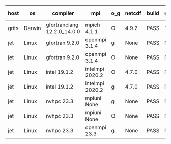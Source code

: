 

| host     | os       | compiler                              | mpi                      | o_g        | netcdf        | build       | u_pass          | u_fail          | s_pass            | s_fail            | e_pass             | e_fail             | nuopc_pass       | nuopc_fail       | artifacts link          |
|----------|----------|---------------------------------------|--------------------------|------------|---------------|-------------|-----------------|-----------------|-------------------|-------------------|--------------------|--------------------|------------------|------------------|-------------------------|
| grits | Darwin | gfortranclang 12.2.0_14.0.0 | mpich 4.1.1  | O | 4.9.2  | PASS | 13975 | 1 | 48 | 1 | 81 | 0 | 52 | 1 | <a href="https://github.com/esmf-org/esmf-test-artifacts/tree/f00d7662e96c5c4857d25a71e6638f5bd069bf28/v8.5.0/gfortranclang/12.2.0_14.0.0/O/mpich/4.1.1" target="_blank">f00d766</a> | 
| jet | Linux | gfortran 9.2.0 | openmpi 3.1.4  | g | None  | PASS | None | None | None | None | None | None | None | None | <a href="https://github.com/esmf-org/esmf-test-artifacts/tree/cc027a7fd6e2ddef759be4cee60644a81f83eade/v8.5.0/gfortran/9.2.0/g/openmpi/3.1.4" target="_blank">cc027a7</a> | 
| jet | Linux | gfortran 9.2.0 | openmpi 3.1.4  | O | None  | PASS | None | None | None | None | None | None | None | None | <a href="https://github.com/esmf-org/esmf-test-artifacts/tree/1285b5f30cf2666edde2f59eb7e03355b79eed2f/v8.5.0/gfortran/9.2.0/O/openmpi/3.1.4" target="_blank">1285b5f</a> | 
| jet | Linux | intel 19.1.2 | intelmpi 2020.2  | O | 4.7.0  | PASS | None | None | None | None | None | None | None | None | <a href="https://github.com/esmf-org/esmf-test-artifacts/tree/6f4176a48ce626c48b643d24dee22cc67fd024e4/v8.5.0/intel/19.1.2/O/intelmpi/2020.2" target="_blank">6f4176a</a> | 
| jet | Linux | intel 19.1.2 | intelmpi 2020.2  | g | 4.7.0  | PASS | None | None | None | None | None | None | None | None | <a href="https://github.com/esmf-org/esmf-test-artifacts/tree/6471b67519afe8604904f7f649b0a75d14a95d40/v8.5.0/intel/19.1.2/g/intelmpi/2020.2" target="_blank">6471b67</a> | 
| jet | Linux | nvhpc 23.3 | mpiuni None  | g | None  | PASS | None | None | None | None | None | None | None | None | <a href="https://github.com/esmf-org/esmf-test-artifacts/tree/079e796080cc81bd2b78819c28fe8e6aaee1e9b1/v8.5.0/nvhpc/23.3/g/mpiuni/None" target="_blank">079e796</a> | 
| jet | Linux | nvhpc 23.3 | mpiuni None  | O | None  | PASS | None | None | None | None | None | None | None | None | <a href="https://github.com/esmf-org/esmf-test-artifacts/tree/042edcb9451c7ca02e7275a688fca7322ac698ec/v8.5.0/nvhpc/23.3/O/mpiuni/None" target="_blank">042edcb</a> | 
| jet | Linux | nvhpc 23.3 | openmpi 23.3  | g | None  | PASS | None | None | None | None | None | None | None | None | <a href="https://github.com/esmf-org/esmf-test-artifacts/tree/f8ddf47c965d3313a71be6d8fdefd282e860de88/v8.5.0/nvhpc/23.3/g/openmpi/23.3" target="_blank">f8ddf47</a> | 
